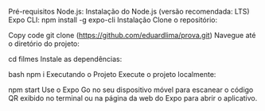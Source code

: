 
Pré-requisitos
Node.js: Instalação do Node.js (versão recomendada: LTS)
Expo CLI: npm install -g expo-cli
Instalação
Clone o repositório:



Copy code
git clone (https://github.com/eduardlima/prova.git)
Navegue até o diretório do projeto:


cd filmes
Instale as dependências:

bash
npm i
Executando o Projeto
Execute o projeto localmente:


npm start
Use o Expo Go no seu dispositivo móvel para escanear o código QR exibido no terminal ou na página da web do Expo para abrir o aplicativo.

